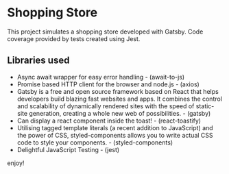 # Shopping Store

This project simulates a shopping store developed with Gatsby. Code coverage provided by tests created using Jest.

## **Libraries used**

- Async await wrapper for easy error handling - (await-to-js)
- Promise based HTTP client for the browser and node.js - (axios)
- Gatsby is a free and open source framework based on React that helps developers build blazing fast websites and apps. It combines the control and scalability of dynamically rendered sites with the speed of static-site generation, creating a whole new web of possibilities. - (gatsby)
- Can display a react component inside the toast! - (react-toastify)
- Utilising tagged template literals (a recent addition to JavaScript) and the power of CSS, styled-components allows you to write actual CSS code to style your components. - (styled-components)
- Delightful JavaScript Testing - (jest)

enjoy!
